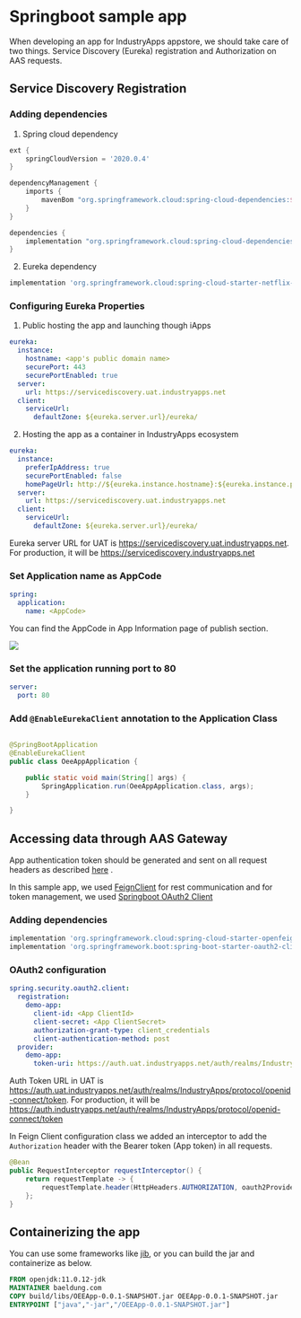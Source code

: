 # Springboot sample app

When developing an app for IndustryApps appstore, we should take care of two things. Service Discovery (Eureka)
registration and Authorization on AAS requests.

## Service Discovery Registration

### Adding dependencies

1. Spring cloud dependency

```groovy
ext {
    springCloudVersion = '2020.0.4'
}

dependencyManagement {
    imports {
        mavenBom "org.springframework.cloud:spring-cloud-dependencies:${springCloudVersion}"
    }
}

dependencies {
    implementation "org.springframework.cloud:spring-cloud-dependencies:${springCloudVersion}"
}
```

2. Eureka dependency

```groovy
implementation 'org.springframework.cloud:spring-cloud-starter-netflix-eureka-client:3.0.4'
```

### Configuring Eureka Properties

1. Public hosting the app and launching though iApps

```yaml
eureka:
  instance:
    hostname: <app's public domain name>
    securePort: 443
    securePortEnabled: true
  server:
    url: https://servicediscovery.uat.industryapps.net
  client:
    serviceUrl:
      defaultZone: ${eureka.server.url}/eureka/
```

2. Hosting the app as a container in IndustryApps ecosystem

```yaml
eureka:
  instance:
    preferIpAddress: true
    securePortEnabled: false
    homePageUrl: http://${eureka.instance.hostname}:${eureka.instance.port}
  server:
    url: https://servicediscovery.uat.industryapps.net
  client:
    serviceUrl:
      defaultZone: ${eureka.server.url}/eureka/
```

Eureka server URL for UAT is https://servicediscovery.uat.industryapps.net. For production, it will
be https://servicediscovery.industryapps.net

### Set Application name as AppCode

```yaml
spring:
  application:
    name: <AppCode>
```

You can find the AppCode in App Information page of publish section.

![](https://iappsfiles.blob.core.windows.net/files/documentation/images/AppCode.png)

### Set the application running port to 80

```yaml
server:
  port: 80
```

### Add ``@EnableEurekaClient`` annotation to the Application Class

```java

@SpringBootApplication
@EnableEurekaClient
public class OeeAppApplication {

    public static void main(String[] args) {
        SpringApplication.run(OeeAppApplication.class, args);
    }

}
```

## Accessing data through AAS Gateway

App authentication token should be generated and sent on all request headers as
described [here](https://docs.industryapps.net/onboarding-to-industryapps/onboard-application/configure-application/app-permission/how-to-access-masterdata#getting-access-token)
.

In this sample app, we
used [FeignClient](https://cloud.spring.io/spring-cloud-netflix/multi/multi_spring-cloud-feign.html) for rest
communication and for token management, we
used [Springboot OAuth2 Client](https://spring.io/guides/tutorials/spring-boot-oauth2/)

### Adding dependencies

```groovy
implementation 'org.springframework.cloud:spring-cloud-starter-openfeign:3.0.5'
implementation 'org.springframework.boot:spring-boot-starter-oauth2-client:2.5.6'
```

### OAuth2 configuration
```yaml
spring.security.oauth2.client:
  registration:
    demo-app:
      client-id: <App ClientId>
      client-secret: <App ClientSecret>
      authorization-grant-type: client_credentials
      client-authentication-method: post
  provider:
    demo-app:
      token-uri: https://auth.uat.industryapps.net/auth/realms/IndustryApps/protocol/openid-connect/token
```
Auth Token URL in UAT is https://auth.uat.industryapps.net/auth/realms/IndustryApps/protocol/openid-connect/token.
For production, it will be https://auth.industryapps.net/auth/realms/IndustryApps/protocol/openid-connect/token

In Feign Client configuration class we added an interceptor to add the ``Authorization`` header with the Bearer token (App token) in all requests.
```java
@Bean
public RequestInterceptor requestInterceptor() {
    return requestTemplate -> {
        requestTemplate.header(HttpHeaders.AUTHORIZATION, oauth2Provider.getAuthenticationToken(AUTH_SERVER_NAME));
    };
}
```

## Containerizing the app

You can use some frameworks like [jib](https://github.com/GoogleContainerTools/jib), or you can build the jar and
containerize as below.

```dockerfile
FROM openjdk:11.0.12-jdk
MAINTAINER baeldung.com
COPY build/libs/OEEApp-0.0.1-SNAPSHOT.jar OEEApp-0.0.1-SNAPSHOT.jar
ENTRYPOINT ["java","-jar","/OEEApp-0.0.1-SNAPSHOT.jar"]
```
